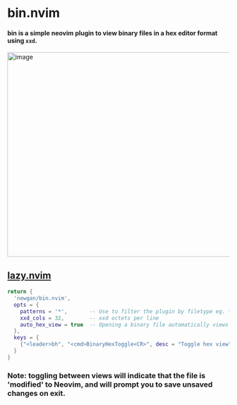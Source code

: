 # bin.nvim
#### bin is a simple neovim plugin to view binary files in a hex editor format using `xxd`.

<img width="959" height="463" alt="image" src="https://github.com/user-attachments/assets/8c6aaf04-0bc7-4a2a-b0d9-1d4cc449fa05" />

## [lazy.nvim](https://github.com/folke/lazy.nvim)
```lua
return {
  'newgan/bin.nvim',
  opts = {
    patterns = '*',       -- Use to filter the plugin by filetype eg. *.dll, *.so
    xxd_cols = 32,        -- xxd octets per line
    auto_hex_view = true  -- Opening a binary file automatically views the file in hex view
  },
  keys = {
    {"<leader>bh", "<cmd>BinaryHexToggle<CR>", desc = "Toggle hex view" }
  }
}
```

### Note: toggling between views will indicate that the file is 'modified' to Neovim, and will prompt you to save unsaved changes on exit.

